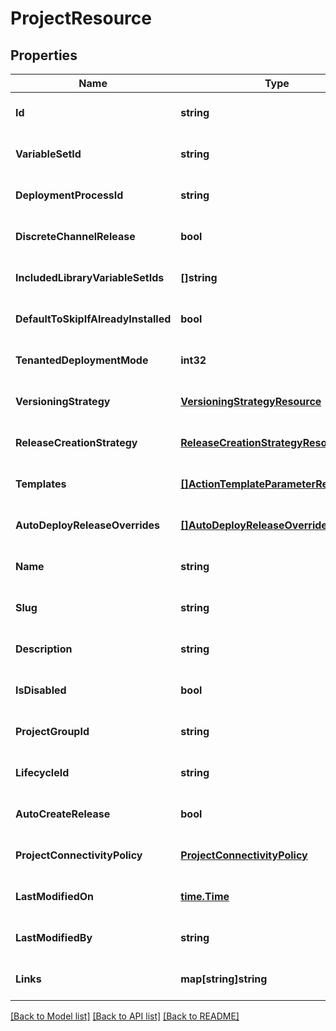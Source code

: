 # ProjectResource

## Properties
Name | Type | Description | Notes
------------ | ------------- | ------------- | -------------
**Id** | **string** |  | [optional] [default to null]
**VariableSetId** | **string** |  | [optional] [default to null]
**DeploymentProcessId** | **string** |  | [optional] [default to null]
**DiscreteChannelRelease** | **bool** |  | [optional] [default to null]
**IncludedLibraryVariableSetIds** | **[]string** |  | [optional] [default to null]
**DefaultToSkipIfAlreadyInstalled** | **bool** |  | [optional] [default to null]
**TenantedDeploymentMode** | **int32** |  | [optional] [default to null]
**VersioningStrategy** | [**VersioningStrategyResource**](VersioningStrategyResource.md) |  | [optional] [default to null]
**ReleaseCreationStrategy** | [**ReleaseCreationStrategyResource**](ReleaseCreationStrategyResource.md) |  | [optional] [default to null]
**Templates** | [**[]ActionTemplateParameterResource**](ActionTemplateParameterResource.md) |  | [optional] [default to null]
**AutoDeployReleaseOverrides** | [**[]AutoDeployReleaseOverrideResource**](AutoDeployReleaseOverrideResource.md) |  | [optional] [default to null]
**Name** | **string** |  | [optional] [default to null]
**Slug** | **string** |  | [optional] [default to null]
**Description** | **string** |  | [optional] [default to null]
**IsDisabled** | **bool** |  | [optional] [default to null]
**ProjectGroupId** | **string** |  | [optional] [default to null]
**LifecycleId** | **string** |  | [optional] [default to null]
**AutoCreateRelease** | **bool** |  | [optional] [default to null]
**ProjectConnectivityPolicy** | [**ProjectConnectivityPolicy**](ProjectConnectivityPolicy.md) |  | [optional] [default to null]
**LastModifiedOn** | [**time.Time**](time.Time.md) |  | [optional] [default to null]
**LastModifiedBy** | **string** |  | [optional] [default to null]
**Links** | **map[string]string** |  | [optional] [default to null]

[[Back to Model list]](../README.md#documentation-for-models) [[Back to API list]](../README.md#documentation-for-api-endpoints) [[Back to README]](../README.md)


